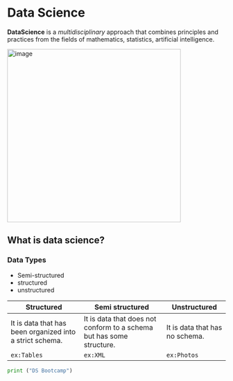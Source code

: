 # Data Science
**DataScience** is a *multidisciplinary* approach that combines principles and practices from the fields of mathematics, statistics, artificial intelligence.

<img src="https://github.com/MarwanAlghamdi/Bootcamp_Bonus/assets/29028443/3ff3375d-bcb7-436f-9224-70de60529bb2" alt="image" width="400" height="400">

## What is data science?

### Data Types
- Semi-structured
- structured
- unstructured

| Structured 	 |Semi structured                |Unstructured                         |
|----------------|-------------------------------|-----------------------------|
|It is data that has been organized into a strict schema.|It is data that does not conform to a schema but has some structure.|It is data that has no schema.|
|`ex:Tables`|`ex:XML`|`ex:Photos`|

```py
print ("DS Bootcamp")
```
